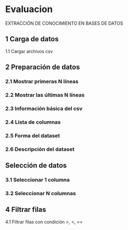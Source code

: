 # Evaluacion
EXTRACCIÓN DE CONOCIMIENTO EN BASES DE DATOS

## 1 Carga de datos
1.1 Cargar archivos csv

## 2 Preparación de datos
### 2.1 Mostrar primeras N líneas
### 2.2 Mostrar las últimas N líneas
### 2.3 Información básica del csv
### 2.4 Lista de columnas
### 2.5 Forma del dataset
### 2.6 Descripción del dataset

## Selección de datos
### 3.1 Seleccionar 1 columna
### 3.2 Seleccionar N columnas

## 4 Filtrar filas
4.1 Filtrar filas con condición >, <, ==
